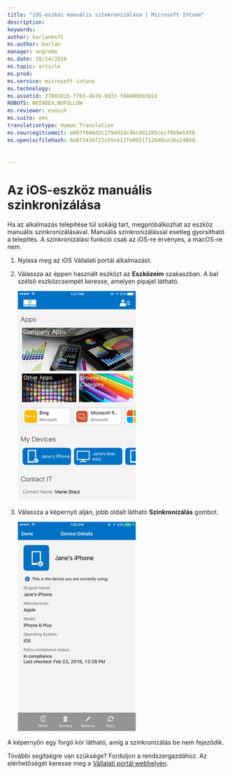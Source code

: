 ```yaml
---
title: "iOS-eszköz manuális szinkronizálása | Microsoft Intune"
description: 
keywords: 
author: barlanmsft
ms.author: barlan
manager: angrobe
ms.date: 10/24/2016
ms.topic: article
ms.prod: 
ms.service: microsoft-intune
ms.technology: 
ms.assetid: 2780101b-f703-4b78-9d33-f68490b9382d
ROBOTS: NOINDEX,NOFOLLOW
ms.reviewer: esmich
ms.suite: ems
translationtype: Human Translation
ms.sourcegitcommit: e007f666d2c179dd1dc4bcdd1265cecf8b9e5358
ms.openlocfilehash: 8a8f3416f22cb5ce11fe0951f126d8ce36a248bd


---
```



# <a name="sync-your-ios-device-manually"></a>Az iOS-eszköz manuális szinkronizálása

Ha az alkalmazás telepítése túl sokáig tart, megpróbálkozhat az eszköz manuális szinkronizálásával. Manuális szinkronizálással esetleg gyorsítható a telepítés. A szinkronizálási funkció csak az iOS-re érvényes, a macOS-re nem.

1. Nyissa meg az iOS Vállalati portál alkalmazást.

2. Válassza az éppen használt eszközt az **Eszközeim** szakaszban. A bal szélső eszközcsempét keresse, amelyen pipajel látható.

    ![Az Eszközeim szakasz egy eszköz képernyőjén](./media/ios-sync-1-comp-portal-apps.png)

3.  Válassza a képernyő alján, jobb oldalt látható **Szinkronizálás** gombot.

    ![Eszközadatok a Szinkronizálás gombbal](./media/ios-sync-2-sync-button.png)

A képernyőn egy forgó kör látható, amíg a szinkronizálás be nem fejeződik.

További segítségre van szüksége? Forduljon a rendszergazdához. Az elérhetőségét keresse meg a [Vállalati portál webhelyén](http://portal.manage.microsoft.com).



<!--HONumber=Dec16_HO1-->


